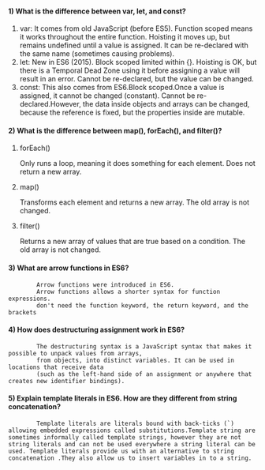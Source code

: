 #### 1) What is the difference between var, let, and const?

1. var:
   It comes from old JavaScript (before ES5).
   Function scoped means it works throughout the entire function.
   Hoisting it moves up, but remains undefined until a value is assigned.
   It can be re-declared with the same name (sometimes causing problems).
2. let:
   New in ES6 (2015).
   Block scoped limited within {}.
   Hoisting is OK, but there is a Temporal Dead Zone using it before assigning a value will result in an error.
   Cannot be re-declared, but the value can be changed.
3. const:
   This also comes from ES6.Block scoped.Once a value is assigned, it cannot be changed (constant).
   Cannot be re-declared.However, the data inside objects and arrays can be changed, because the reference is fixed,
   but the properties inside are mutable.

#### 2) What is the difference between map(), forEach(), and filter()?

1.  forEach()

    Only runs a loop, meaning it does something for each element.
    Does not return a new array.

2.  map()

    Transforms each element and returns a new array.
    The old array is not changed.

3.  filter()

    Returns a new array of values ​​that are true based on a condition.
    The old array is not changed.

#### 3) What are arrow functions in ES6?

            Arrow functions were introduced in ES6.
            Arrow functions allows a shorter syntax for function expressions.
            don't need the function keyword, the return keyword, and the  brackets

#### 4) How does destructuring assignment work in ES6?

            The destructuring syntax is a JavaScript syntax that makes it possible to unpack values from arrays,
            from objects, into distinct variables. It can be used in locations that receive data
            (such as the left-hand side of an assignment or anywhere that creates new identifier bindings).

#### 5) Explain template literals in ES6. How are they different from string concatenation?

            Template literals are literals bound with back-ticks (`) allowing embedded expressions called substitutions.Template string are sometimes informally called template strings, however they are not string literals and can not be used everywhere a string literal can be used. Template literals provide us with an alternative to string concatenation .They also allow us to insert variables in to a string.

